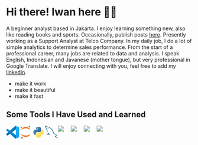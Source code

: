 # Hi there! Iwan here :construction_worker_man:

A beginner analyst based in Jakarta. I enjoy learning something new, also like reading books and sports. Occasionally, publish posts [here](https://medium.com/@kurniawan50). Presently working as a Support Analyst at Telco Company. In my daily job, I do a lot of simple analytics to determine sales performance. From the start of a professional career, many jobs are related to data and analysis. I speak English, Indonesian and Javanese (mother tongue), but very professional in Google Translate. I will enjoy connecting with you, feel free to add my [linkedin](https://www.linkedin.com/in/iwankurniawan50/).

- make it work 
- make it beautiful
- make it fast

## Some Tools I Have Used and Learned
<img align="left" width="35px" src="https://github.com/devicons/devicon/blob/master/icons/vscode/vscode-original.svg">
<img align="left" width="35px" src="https://github.com/devicons/devicon/blob/master/icons/jupyter/jupyter-original.svg">
<img align="left" width="35px" src="https://github.com/devicons/devicon/blob/master/icons/python/python-original.svg">
<img align="left" width="35px" src="https://github.com/devicons/devicon/blob/master/icons/mysql/mysql-original.svg">
<img align="left" width="35px" src="https://upload.wikimedia.org/wikipedia/commons/3/34/Microsoft_Office_Excel_%282019%E2%80%93present%29.svg">
<img align="left" width="35px" src="https://upload.wikimedia.org/wikipedia/commons/c/cf/New_Power_BI_Logo.svg">
<img align="left" width="35px" src="https://cdn.worldvectorlogo.com/logos/tableau-software.svg">
<img align="left" width="35px" src="https://www.svgrepo.com/show/354012/looker-icon.svg">
